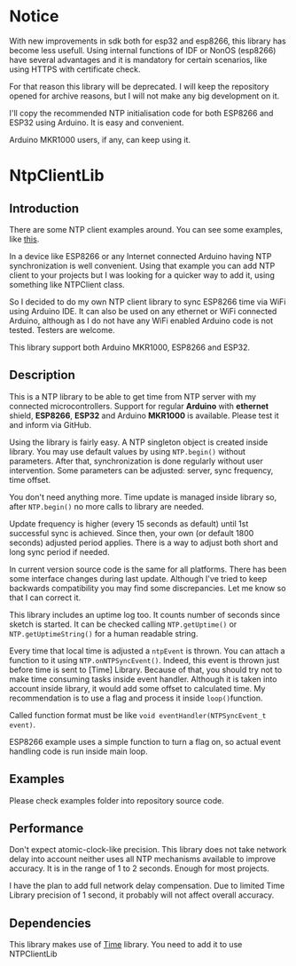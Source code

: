 # Notice
With new improvements in sdk both for esp32 and esp8266, this library has become less usefull. Using internal functions of IDF or NonOS (esp8266) have several advantages and it is mandatory for certain scenarios, like using HTTPS with certificate check.

For that reason this library will be deprecated. I will keep the repository opened for archive reasons, but I will not make any big development on it.

I'll copy the recommended NTP initialisation code for both ESP8266 and ESP32 using Arduino. It is easy and convenient.

Arduino MKR1000 users, if any, can keep using it.

# NtpClientLib

## Introduction
There are some NTP client examples around. You can see some examples, like [this](https://www.arduino.cc/en/Tutorial/UdpNTPClient).

In a device like ESP8266 or any Internet connected Arduino having NTP synchronization is well convenient. Using that example you can add NTP client to your projects but I was looking for a quicker way to add it, using something like NTPClient class.

So I decided to do my own NTP client library to sync ESP8266 time via WiFi using Arduino IDE. It can also be used on any ethernet or WiFi connected Arduino, although as I do not have any WiFi enabled Arduino code is not tested. Testers are welcome.

This library support both Arduino MKR1000, ESP8266 and ESP32.

## Description
This is a NTP library to be able to get time from NTP server with my connected microcontrollers. Support for regular **Arduino** with **ethernet** shield, **ESP8266**, **ESP32** and Arduino **MKR1000** is available. Please test it and inform via GitHub.

Using the library is fairly easy. A NTP singleton object is created inside library. You may use default values by using `NTP.begin()` without parameters. After that, synchronization is done regularly without user intervention. Some parameters can be adjusted: server, sync frequency, time offset.

You don't need anything more. Time update is managed inside library so, after `NTP.begin()` no more calls to library are needed.

Update frequency is higher (every 15 seconds as default) until 1st successful sync is achieved. Since then, your own (or default 1800 seconds) adjusted period applies. There is a way to adjust both short and long sync period if needed.

In current version source code is the same for all platforms. There has been some interface changes during last update. Although I've tried to keep backwards compatibility you may find some discrepancies. Let me know so that I can correct it.

This library includes an uptime log too. It counts number of seconds since sketch is started. It can be checked calling `NTP.getUptime()` or `NTP.getUptimeString()` for a human readable string.

Every time that local time is adjusted a `ntpEvent` is thrown. You can attach a function to it using `NTP.onNTPSyncEvent()`. Indeed, this event is thrown just before time is sent to [Time] Library. Because of that, you should try not to make time consuming tasks inside event handler. Although it is taken into account inside library, it would add some offset to calculated time. My recommendation is to use a flag and process it inside `loop()`function.

Called function format must be like `void eventHandler(NTPSyncEvent_t event)`.

ESP8266 example uses a simple function to turn a flag on, so actual event handling code is run inside main loop.

## Examples

Please check examples folder into repository source code.

## Performance
Don't expect atomic-clock-like precision. This library does not take network delay into account neither uses all NTP mechanisms available to improve accuracy. It is in the range of 1 to 2 seconds. Enough for most projects.

I have the plan to add full network delay compensation. Due to limited Time Library precision of 1 second, it probably will not affect overall accuracy.

## Dependencies
This library makes use of [Time](https://github.com/PaulStoffregen/Time.git) library. You need to add it to use NTPClientLib

